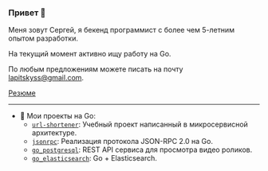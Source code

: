 ### Привет 👋

Меня зовут Сергей, я бекенд программист с более чем 5-летним опытом разработки.

На текущий момент активно ищу работу на Go.

По любым предложениям можете писать на почту lapitskyss@gmail.com.

[Резюме](https://raw.githubusercontent.com/lapitskyss/lapitskyss/main/cv.pdf)

---

- 🔭 Мои проекты на Go:
    - [`url-shortener`](https://github.com/lapitskyss/go_backend_1_project): Учебный проект написанный в микросервисной архитектуре.
    - [`jsonrpc`](https://github.com/lapitskyss/jsonrpc): Реализация протокола JSON-RPC 2.0 на Go.
    - [`go_postgresql`](https://github.com/lapitskyss/go_postgresql): REST API сервиса для просмотра видео роликов.
    - [`go_elasticsearch`](https://github.com/lapitskyss/go_elasticsearch): Go + Elasticsearch.
